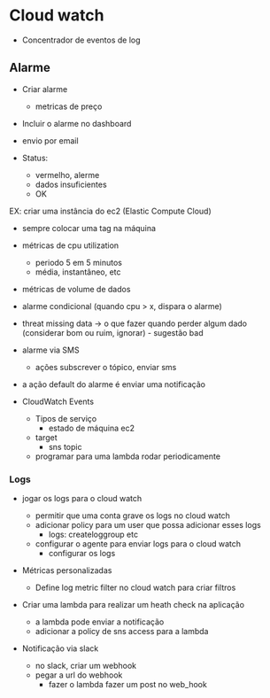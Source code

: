 # Cloud watch

- Concentrador de eventos de log

## Alarme

- Criar alarme

  - metricas de preço

- Incluir o alarme no dashboard
- envio por email

- Status:
  - vermelho, alerme
  - dados insuficientes
  - OK

EX: criar uma instância do ec2 (Elastic Compute Cloud)

- sempre colocar uma tag na máquina

- métricas de cpu utilization
  - periodo 5 em 5 minutos
  - média, instantâneo, etc
- métricas de volume de dados

- alarme condicional (quando cpu > x, dispara o alarme)
- threat missing data -> o que fazer quando perder algum dado (considerar bom ou ruim, ignorar) - sugestão bad

- alarme via SMS

  - ações subscrever o tópico, enviar sms

- a ação default do alarme é enviar uma notificação

- CloudWatch Events
  - Tipos de serviço
    - estado de máquina ec2
  - target
    - sns topic
  - programar para uma lambda rodar periodicamente

### Logs

- jogar os logs para o cloud watch
  - permitir que uma conta grave os logs no cloud watch
  - adicionar policy para um user que possa adicionar esses logs
    - logs: createloggroup etc
  - configurar o agente para enviar logs para o cloud watch
    - configurar os logs
- Métricas personalizadas

  - Define log metric filter no cloud watch para criar filtros

- Criar uma lambda para realizar um heath check na aplicação

  - a lambda pode enviar a notificação
  - adicionar a policy de sns access para a lambda

- Notificação via slack
  - no slack, criar um webhook
  - pegar a url do webhook
    - fazer o lambda fazer um post no web_hook
